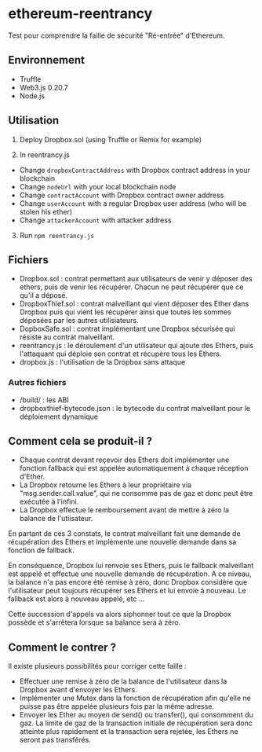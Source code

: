 # ethereum-reentrancy
Test pour comprendre la faille de sécurité "Ré-entrée" d'Ethereum.

## Environnement
- Truffle
- Web3.js 0.20.7
- Node.js

## Utilisation 
1. Deploy Dropbox.sol (using Truffle or Remix for example)

2. In reentrancy.js
- Change `dropboxContractAddress` with Dropbox contract address in your blockchain
- Change `nodeUrl` with your local blockchain node
- Change `contractAccount` with Dropbox contract owner address
- Change `userAccount` with a regular Dropbox user address (who will be stolen his ether)
- Change `attackerAccount` with attacker address

3. Run
`npm reentrancy.js`

## Fichiers
- Dropbox.sol : contrat permettant aux utilisateurs de venir y déposer des ethers, puis de venir les récupérer. Chacun ne peut récupérer que ce qu'il a déposé.
- DropboxThief.sol : contrat malveillant qui vient déposer des Ether dans Dropbox puis qui vient les récupérer ainsi que toutes les sommes déposées par les autres utilisiateurs.
- DopboxSafe.sol : contrat implémentant une Dropbox sécurisée qui résiste au contrat malveillant.
- reentrancy.js : le déroulement d'un utilisateur qui ajoute des Ethers, puis l'attaquant qui déploie son contrat et récupère tous les Ethers.
- dropbox.js : l'utilisation de la Dropbox sans attaque

### Autres fichiers
- /build/ : les ABI
- dropboxthief-bytecode.json : le bytecode du contrat malveillant pour le déploiement dynamique


## Comment cela se produit-il ?
- Chaque contrat devant reçevoir des Ethers doit implémenter une fonction fallback qui est appelée automatiquement à chaque réception d'Ether.
- La Dropbox retourne les Ethers à leur propriétaire via "msg.sender.call.value", qui ne consomme pas de gaz et donc peut être exécutée à l'infini.
- La Dropbox effectue le remboursement avant de mettre à zéro la balance de l'utiisateur.

En partant de ces 3 constats, le contrat malveillant fait une demande de récupération des Ethers et implémente une nouvelle demande dans sa fonction de fallback.

En conséquence, Dropbox lui renvoie ses Ethers, puis le fallback malveillant est appelé et effectue une nouvelle demande de récupération. A ce niveau, la balance n'a pas encore été remise à zéro, donc Dropbox considère que l'utilisateur peut toujours récupérer ses Ethers et lui envoie à nouveau. Le fallback est alors à nouveau appelé, etc ...

Cette succession d'appels va alors siphonner tout ce que la Dropbox possède et s'arrêtera lorsque sa balance sera à zéro.

## Comment le contrer ?

Il existe plusieurs possibilités pour corriger cette faille :

- Effectuer une remise à zéro de la balance de l'utilisateur dans la Dropbox avant d'envoyer les Ethers.
- Implémenter une Mutex dans la fonction de récupération afin qu'elle ne puisse pas être appelée plusieurs fois par la même adresse.
- Envoyer les Ether au moyen de send() ou transfer(), qui consomment du gaz. La limite de gaz de la transaction initiale de récupération sera donc atteinte plus rapidement et la transaction sera rejetée, les Ethers ne seront pas transférés.
